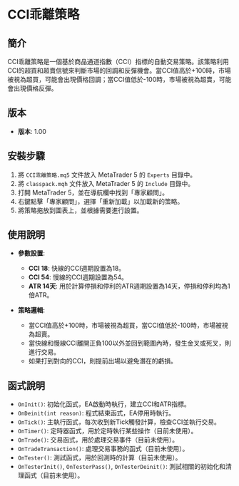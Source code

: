 # CCI乖離策略

## 簡介
CCI乖離策略是一個基於商品通道指數（CCI）指標的自動交易策略。該策略利用CCI的超買和超賣信號來判斷市場的回調和反彈機會。當CCI值高於+100時，市場被視為超買，可能會出現價格回調；當CCI值低於-100時，市場被視為超賣，可能會出現價格反彈。

## 版本
- **版本**: 1.00

## 安裝步驟
1. 將 `CCI乖離策略.mq5` 文件放入 MetaTrader 5 的 `Experts` 目錄中。
2. 將 `classpack.mqh` 文件放入 MetaTrader 5 的 `Include` 目錄中。
3. 打開 MetaTrader 5，並在導航欄中找到「專家顧問」。
4. 右鍵點擊「專家顧問」，選擇「重新加載」以加載新的策略。
5. 將策略拖放到圖表上，並根據需要進行設置。

## 使用說明
- **參數設置**:
  - **CCI 18**: 快線的CCI週期設置為18。
  - **CCI 54**: 慢線的CCI週期設置為54。
  - **ATR 14天**: 用於計算停損和停利的ATR週期設置為14天，停損和停利均為1倍ATR。

- **策略邏輯**:
  - 當CCI值高於+100時，市場被視為超買，當CCI值低於-100時，市場被視為超賣。
  - 當快線和慢線CCI離開正負100以外並回到範圍內時，發生金叉或死叉，則進行交易。
  - 如果打到對向的CCI，則提前出場以避免潛在的虧損。

## 函式說明
- `OnInit()`: 初始化函式，EA啟動時執行，建立CCI和ATR指標。
- `OnDeinit(int reason)`: 程式結束函式，EA停用時執行。
- `OnTick()`: 主執行函式，每次收到新Tick觸發計算，檢查CCI並執行交易。
- `OnTimer()`: 定時器函式，用於定時執行某些操作（目前未使用）。
- `OnTrade()`: 交易函式，用於處理交易事件（目前未使用）。
- `OnTradeTransaction()`: 處理交易事務的函式（目前未使用）。
- `OnTester()`: 測試函式，用於回測時的計算（目前未使用）。
- `OnTesterInit()`, `OnTesterPass()`, `OnTesterDeinit()`: 測試相關的初始化和清理函式（目前未使用）。


